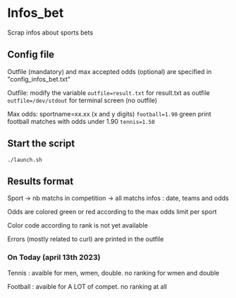 # Infos_bet
Scrap infos about sports bets

## Config file
Outfile (mandatory) and max accepted odds (optional) are specified in "config_infos_bet.txt" 

Outfile: modify the variable
`outfile=result.txt` for result.txt as outfile
`outfile=/dev/stdout` for terminal screen (no outfile)

Max odds: sportname=xx.xx (x and y digits)
`football=1.90` green print football matches with odds under 1.90
`tennis=1.50`

## Start the script 
`./launch.sh`

## Results format
Sport -> nb matchs in competition -> all matchs infos : date, teams and odds

Odds are colored green or red according to the max odds limit per sport

Color code according to rank is not yet available

Errors (mostly related to curl) are printed in the outfile

### On Today (april 13th 2023)
Tennis : avaible for men, wmen, double. no ranking for wmen and double

Football : avaible for A LOT of compet. no ranking at all
